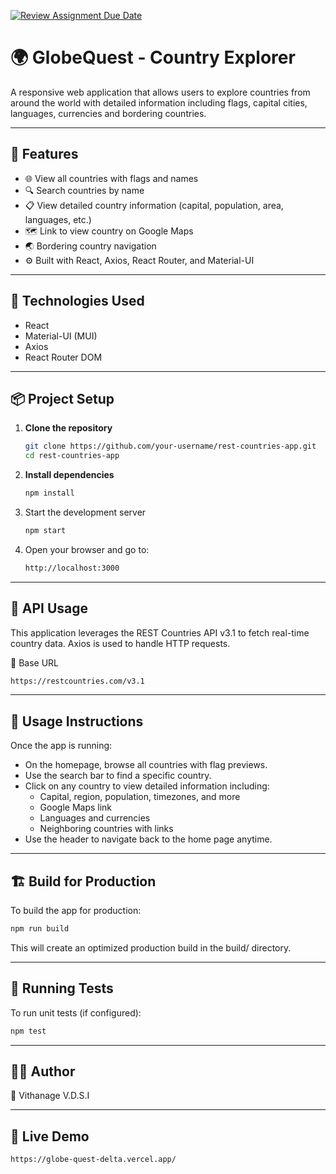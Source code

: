 [![Review Assignment Due Date](https://classroom.github.com/assets/deadline-readme-button-22041afd0340ce965d47ae6ef1cefeee28c7c493a6346c4f15d667ab976d596c.svg)](https://classroom.github.com/a/mNaxAqQD)

# 🌍 GlobeQuest - Country Explorer

A responsive web application that allows users to explore countries from around the world with detailed information including flags, capital cities, languages, currencies and bordering countries.

---

## 🚀 Features

- 🌐 View all countries with flags and names
- 🔍 Search countries by name
- 📋 View detailed country information (capital, population, area, languages, etc.)
- 🗺️ Link to view country on Google Maps
- 🌏 Bordering country navigation
- ⚙️ Built with React, Axios, React Router, and Material-UI

---

## 🧰 Technologies Used

- React
- Material-UI (MUI)
- Axios
- React Router DOM

---

## 📦 Project Setup

1. **Clone the repository**
   ```bash
   git clone https://github.com/your-username/rest-countries-app.git
   cd rest-countries-app

2. **Install dependencies**
   ```bash
   npm install

3. Start the development server
   ```bash
   npm start

4. Open your browser and go to:
   ```bash
   http://localhost:3000

---

## 🧰 API Usage
This application leverages the REST Countries API v3.1 to fetch real-time country data. Axios is used to handle HTTP requests.

🔗 Base URL
```bash
https://restcountries.com/v3.1
```

---

## 🚀 Usage Instructions

Once the app is running:
- On the homepage, browse all countries with flag previews.
- Use the search bar to find a specific country.
- Click on any country to view detailed information including:
   - Capital, region, population, timezones, and more
   - Google Maps link
   - Languages and currencies
   - Neighboring countries with links
- Use the header to navigate back to the home page anytime.

---

## 🏗️ Build for Production

To build the app for production:
   ```bash
   npm run build
   ```
This will create an optimized production build in the build/ directory.

---

## 🧪 Running Tests
To run unit tests (if configured):
   ```bash
   npm test
   ```

---

## 🧑‍💻 Author
👤 Vithanage V.D.S.I

---

## 🔗 Live Demo
```
https://globe-quest-delta.vercel.app/
```
